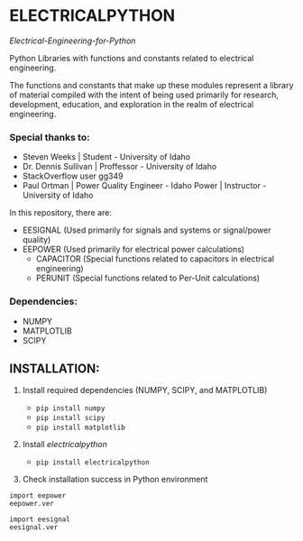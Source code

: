 # ELECTRICALPYTHON
*Electrical-Engineering-for-Python*

Python Libraries with functions and constants related to electrical engineering.

The functions and constants that make up these modules represent a library of material compiled with the intent of being used primarily
for research, development, education, and exploration in the realm of electrical engineering.

### Special thanks to:
- Steven Weeks | Student - University of Idaho
- Dr. Dennis Sullivan | Proffessor - University of Idaho
- StackOverflow user gg349
- Paul Ortman | Power Quality Engineer - Idaho Power | Instructor - University of Idaho

In this repository, there are:
- EESIGNAL (Used primarily for signals and systems or signal/power quality)
- EEPOWER (Used primarily for electrical power calculations)
  - CAPACITOR (Special functions related to capacitors in electrical engineering)
  - PERUNIT (Special functions related to Per-Unit calculations)

### Dependencies:
- NUMPY
- MATPLOTLIB
- SCIPY


## INSTALLATION:
 1. Install required dependencies (NUMPY, SCIPY, and MATPLOTLIB)
    - `pip install numpy`
    - `pip install scipy`
    - `pip install matplotlib`
  
 2. Install *electricalpython*
    - `pip install electricalpython`
  
 3. Check installation success in Python environment

   ```
   import eepower
   eepower.ver
   ```
   
   ```
   import eesignal
   eesignal.ver
   ```
